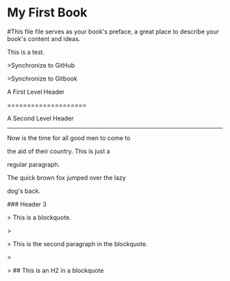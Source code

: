# My First Book

\#This file file serves as your book's preface, a great place to describe your book's content and ideas.

This is a test.

&gt;Synchronize to GitHub

&gt;Synchronize to Gitbook



A First Level Header

====================

A Second Level Header

---------------------



Now is the time for all good men to come to

the aid of their country. This is just a

regular paragraph.



The quick brown fox jumped over the lazy

dog's back.

\#\#\# Header 3



&gt; This is a blockquote.

&gt; 

&gt; This is the second paragraph in the blockquote.

&gt;

&gt; \#\# This is an H2 in a blockquote


